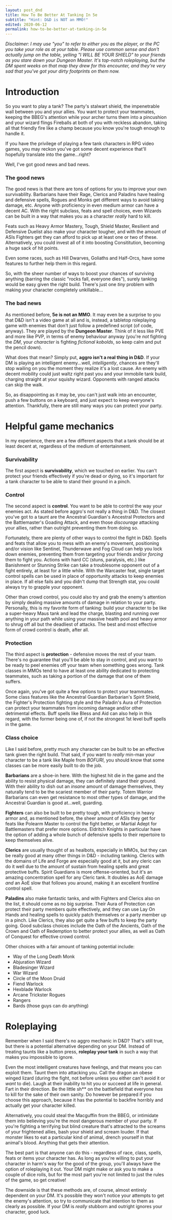 ```yaml
---
layout: post_dnd
title: How To Be Better At Tanking In 5e
subtitle: "Hint: D&D is NOT an MMO!"
edited: 2020-06-12
permalink: how-to-be-better-at-tanking-in-5e
---
```

*Disclaimer: I may use "you" to refer to either you as the player, or the PC you take your role as at your table. Please use common sense and don't actually jump on the table, yelling "I WILL BE YOUR SHIELD" to your friends as you stare down your Dungeon Master. It's top-notch roleplaying, but the DM spent weeks on that map they drew for this encounter, and they're very sad that you've got your dirty footprints on them now.*

# Introduction

So you want to play a tank? The party's stalwart shield, the impenetrable wall between you and your allies. You want to protect your teammates, keeping the BBEG's attention while your archer turns them into a pincushion and your wizard flings Fireballs at both of you with reckless abandon, taking all that friendly fire like a champ because you know you're tough enough to handle it.

If you have the privilege of playing a few tank characters in RPG video games, you may reckon you've got some decent experience that'll hopefully translate into the game...right?

Well, I've got good news and bad news.

### The good news

The good news is that there are tons of options for you to improve your own survivablilty. Barbarians have their Rage, Clerics and Paladins have healing and defensive spells, Rogues and Monks get different ways to avoid taking damage, etc. Anyone with proficiency in even medium armor can have a decent AC. With the right subclass, feats and spell choices, even Wizards can be built in a way that makes you as a character *really* hard to kill.

Feats such as Heavy Armor Mastery, Tough, Shield Master, Resilient and Defensive Duelist also make your character tougher, and with the amount of ASIs Fighters get they can afford to pick up at least one or two of these. Alternatively, you could invest all of it into boosting Consititution, becoming a huge sack of hit points.

Even some races, such as Hill Dwarves, Goliaths and Half-Orcs, have some features to further help them in this regard.

So, with the sheer number of ways to boost your chances of surviving anything (barring the classic "rocks fall, everyone dies"), surely tanking would be easy given the right build. There's just one *tiny* problem with making your character completely unkillable...

### The bad news

As mentioned before, **5e is not an MMO**. It may even be a surprise to you that D&D isn't a video game at all and is, instead, a tabletop roleplaying game with enemies that don't just follow a predefined script (of code, anyway). They are played by the **Dungeon Master**. Think of it less like PVE and more like PVP, in terms of enemy behaviour anyway (you're *not* fighting the *DM*, your *character* is fighting *fictional kobolds*, so keep calm and put the pencil down).

What does that mean? Simply put, **aggro isn't a real thing in D&D**. If your DM is playing an intelligent enemy...well, *intelligently*, chances are they'll stop wailing on you the moment they realize it's a lost cause. An enemy with decent mobility could just waltz right past you and your immobile tank build, charging straight at your squishy wizard. Opponents with ranged attacks can skip the walk.

So, as disappointing as it may be, you can't just walk into an encounter, push a few buttons on a keyboard, and just expect to keep everyone's attention. Thankfully, there are still many ways you can protect your party.

# Helpful game mechanics

In my experience, there are a few different aspects that a tank should be at least decent at, regardless of the medium of entertainment.

### Survivability

The first aspect is **survivability**, which we touched on earlier. You can't protect your friends effectively if you're dead or dying, so it's important for a tank character to be able to stand their ground in a pinch.

### Control

The second aspect is **control**. You want to be able to control the way your enemies act. As stated before aggro's not really a thing in D&D. The closest you've got to a taunt are the Ancestral Guardian's Ancestral Protectors and the Battlemaster's Goading Attack, and even those *discourage* attacking your allies, rather than outright preventing them from doing so.

Fortunately, there are plenty of other ways to control the fight in D&D. Spells and feats that allow you to mess with an enemy's movement, positioning and/or vision like Sentinel, Thunderwave and Fog Cloud can help you lock down enemies, preventing them from targeting your friends and/or *forcing* them to fight you. Actions with hard CC (stuns, paralysis, etc.) like Banishment or Stunning Strike can take a troublesome opponent out of a fight entirely, at least for a little while. With the Warcaster feat, single target control spells can be used in place of opportunity attacks to keep enemies in place. If all else fails and you didn't dump that Strength stat, you could always try to grapple your opponent.

Other than crowd control, you could also try and grab the enemy's attention by simply dealing massive amounts of damage in relation to your party. Personally, this is my favorite form of tanking: build your character to be like a super-heavy Maus tank and lead the charge, blasting and running over anything in your path while using your massive health pool and heavy armor to shrug off all but the deadliest of attacks. The best and most effective form of crowd control is death, after all.

### Protection

The third aspect is **protection** - defensive moves the rest of your team. There's no guarantee that you'll be able to stay in control, and you want to be ready to peel enemies off your team when something goes wrong. Tank classes in MMOs tend to have at least one ability dedicated to protecting teammates, such as taking a portion of the damage that one of them suffers.

Once again, you've got quite a few options to protect your teammates. Some class features like the Ancestral Guardian Barbarian's Spirit Shield, the Fighter's Protection fighting style and the Paladin's Aura of Protection can protect your teammates from incoming damage and/or other detrimental effects. Buff spells like Bless and Aid can also help in this regard, with the former being one of, if not the strongest 1st level buff spells in the game.

### Class choice

Like I said before, pretty much any character can be built to be an effective tank given the right build. That said, if you want to *really* min-max your character to be a tank like Maple from *BOFURI*, you should know that some classes can be more easily built to do the job.

**Barbarians** are a shoe-in here. With the highest hit die in the game and the ability to resist physical damage, they can definitely stand their ground. With their ability to dish out an *insane* amount of damage themselves, they naturally tend to be the scariest member of their party. Totem Warrior Barbarians can even get resistance to most other types of damage, and the Ancestral Guardian is good at...well, guarding.

**Fighters** can also be built to be pretty tough, with proficiency in heavy armor and, as mentioned before, the sheer amount of ASIs they get for feats like Polearm Master to control the fight better, or Martial Adept for Battlemasters that prefer more options. Eldritch Knights in particular have the option of adding a whole bunch of defensive spells to their repertoire to keep themselves alive.

**Clerics** are usually thought of as healbots, especially in MMOs, but they can be really good at many other things in D&D - including tanking. Clerics with the domains of Life and Forge are especially good at it, but any cleric can do it well due to the amount of sustain from healing spells and great protective buffs. Spirit Guardians is more offense-oriented, but it's an amazing concentration spell for any Cleric tank. It doubles as AoE damage *and* an AoE slow that follows you around, making it an excellent frontline control spell.

**Paladins** also make fantastic tanks, and with Fighters and Clerics also on the list, it should come as no big surprise. Their Aura of Protection can protect their party members quite effectively, and they can use Lay On Hands and healing spells to quickly patch themselves or a party member up in a pinch. Like Clerics, they also get quite a few buffs to keep the party going. Good subclass choices include the Oath of the Ancients, Oath of the Crown and Oath of Redemption to better protect your allies, as well as Oath of Conquest for effective crowd control.

Other choices with a fair amount of tanking potential include:
- Way of the Long Death Monk
- Abjuration Wizard
- Bladesinger Wizard
- War Wizard
- Circle of the Moon Druid
- Fiend Warlock
- Hexblade Warlock
- Arcane Trickster Rogues
- Rangers
- Bards (those guys can do anything)

# Roleplaying

Remember when I said there's no aggro mechanic in D&D? That's still true, but there is a potential alternative depending on your DM. Instead of treating taunts like a button press, **roleplay your tank** in such a way that makes you impossible to ignore.

Even the most intelligent creatures have feelings, and that means you can exploit them. Taunt them into attacking you. Call the dragon an obese winged lizard (during the fight, not before unless you either can't avoid it or *want* to die). Laugh at their inability to hit you or succeed at life in general. Fart in their direction. Be the little sh** on the battlefield that everyone *has* to kill for the sake of their own sanity. Do however be prepared if you choose this approach, because it has the potential to backfire horribly and actually get your character killed.

Alternatively, you could steal the Macguffin from the BBEG, or intimidate them into believing you're the most dangerous member of your party. If you're fighting a terrifying but blind creature that's attracted to the screams of your frightened allies, bash your shield and scream louder. If that monster likes to eat a particular kind of animal, drench yourself in that animal's blood. Anything that gets their attention.

The best part is that anyone can do this - regardless of race, class, spells, feats or items your character has. As long as you're willing to put your character in harm's way for the good of the group, you'll always have the option of roleplaying it out. Your DM might make or ask you to make a couple of dice rolls, but for the most part you're not limited to just the rules of the game, so get creative!

The downside is that these methods are, of course, almost entirely dependent on your DM. It's possible they won't notice your attempts to get the enemy's attention, so try to communicate that intention to them as clearly as possible. If your DM is *really* stubborn and outright ignores your character, good luck.